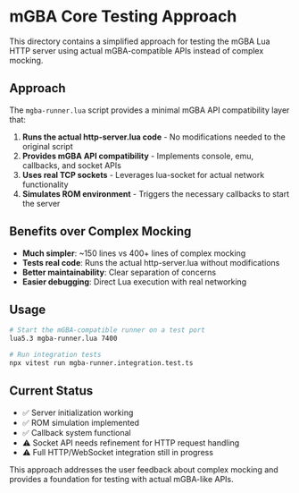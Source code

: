 # mGBA Core Testing Approach

This directory contains a simplified approach for testing the mGBA Lua HTTP server using actual mGBA-compatible APIs instead of complex mocking.

## Approach

The `mgba-runner.lua` script provides a minimal mGBA API compatibility layer that:

1. **Runs the actual http-server.lua code** - No modifications needed to the original script
2. **Provides mGBA API compatibility** - Implements console, emu, callbacks, and socket APIs
3. **Uses real TCP sockets** - Leverages lua-socket for actual network functionality  
4. **Simulates ROM environment** - Triggers the necessary callbacks to start the server

## Benefits over Complex Mocking

- **Much simpler**: ~150 lines vs 400+ lines of complex mocking
- **Tests real code**: Runs the actual http-server.lua without modifications
- **Better maintainability**: Clear separation of concerns
- **Easier debugging**: Direct Lua execution with real networking

## Usage

```bash
# Start the mGBA-compatible runner on a test port
lua5.3 mgba-runner.lua 7400

# Run integration tests
npx vitest run mgba-runner.integration.test.ts
```

## Current Status

- ✅ Server initialization working
- ✅ ROM simulation implemented  
- ✅ Callback system functional
- ⚠️ Socket API needs refinement for HTTP request handling
- ⚠️ Full HTTP/WebSocket integration still in progress

This approach addresses the user feedback about complex mocking and provides a foundation for testing with actual mGBA-like APIs.